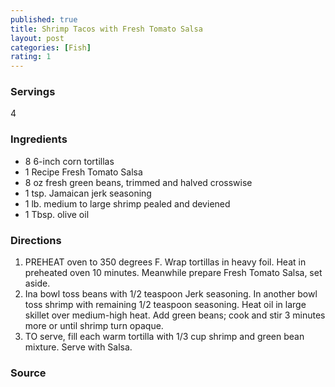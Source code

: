 ```yaml
---
published: true
title: Shrimp Tacos with Fresh Tomato Salsa
layout: post
categories: [Fish]
rating: 1
---
```

### Servings
4

### Ingredients
- 8 6-inch corn tortillas
- 1 Recipe Fresh Tomato Salsa
- 8 oz fresh green beans, trimmed and halved crosswise
- 1 tsp. Jamaican jerk seasoning
- 1 lb. medium to large shrimp pealed and deviened
- 1 Tbsp. olive oil

### Directions
1. PREHEAT oven to 350 degrees F.  Wrap tortillas in heavy foil.  Heat in preheated oven 10 minutes.  Meanwhile prepare Fresh Tomato Salsa, set aside.
2. Ina bowl toss beans with 1/2 teaspoon Jerk seasoning.  In another bowl toss shrimp with remaining 1/2 teaspoon seasoning.  Heat oil in large skillet over medium-high heat.  Add green beans; cook and stir 3 minutes more or until shrimp turn opaque.
3. TO serve, fill each warm tortilla with 1/3 cup shrimp and green bean mixture.  Serve with Salsa.

### Source

